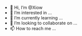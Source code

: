 - 👋 Hi, I’m @Xiow
- 👀 I’m interested in ...
- 🌱 I’m currently learning ...
- 💞️ I’m looking to collaborate on ...
- 📫 How to reach me ...

<!---
Xiow/Xiow is a ✨ special ✨ repository because its `README.md` (this file) appears on your GitHub profile.
You can click the Preview link to take a look at your changes.
--->
